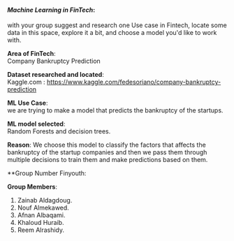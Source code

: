 
#### *Machine Learning in FinTech*:  
with your group suggest and research one Use case in Fintech, locate some data in this space, explore it a bit, and choose a model you'd like to work with.

**Area of FinTech**:  
Company Bankruptcy Prediction

**Dataset researched and located**:  
Kaggle.com : https://www.kaggle.com/fedesoriano/company-bankruptcy-prediction

**ML Use Case**:  
we are trying to make a model that predicts the bankruptcy of the startups. 

**ML model selected**:  
Random Forests and decision trees.

**Reason**: 
We choose this model to classify the factors that affects the bankruptcy of the startup companies and then we pass them through multiple decisions to train them and make predictions based on them.

**Group Number Finyouth: 

**Group Members**: 
1. Zainab Aldagdoug.
2. Nouf Almekawed.
3. Afnan Albaqami.
4. Khaloud Huraib.
5. Reem Alrashidy.
